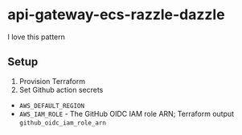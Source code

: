 # api-gateway-ecs-razzle-dazzle
I love this pattern

## Setup

1. Provision Terraform
2. Set Github action secrets
  - `AWS_DEFAULT_REGION`
  - `AWS_IAM_ROLE` - The GitHub OIDC IAM role ARN; Terraform output `github_oidc_iam_role_arn`
